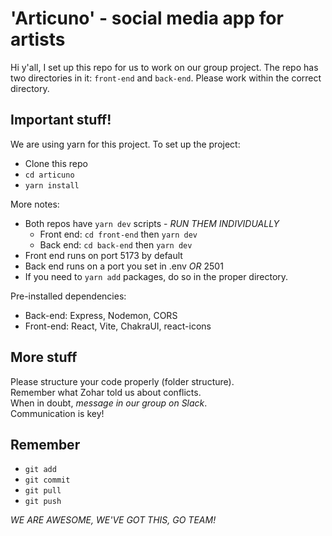 # 'Articuno' - social media app for artists

Hi y'all, I set up this repo for us to work on our group project.
The repo has two directories in it: `front-end` and `back-end`. Please work within the correct directory.

## Important stuff!

We are using yarn for this project.
To set up the project:

- Clone this repo
- `cd articuno`
- `yarn install`

More notes:

- Both repos have `yarn dev` scripts - _RUN THEM INDIVIDUALLY_
  - Front end: `cd front-end` then `yarn dev`
  - Back end: `cd back-end` then `yarn dev`
- Front end runs on port 5173 by default
- Back end runs on a port you set in .env _OR_ 2501
- If you need to `yarn add` packages, do so in the proper directory.

Pre-installed dependencies:

- Back-end: Express, Nodemon, CORS
- Front-end: React, Vite, ChakraUI, react-icons

## More stuff

Please structure your code properly (folder structure).  
Remember what Zohar told us about conflicts.  
When in doubt, _message in our group on Slack_.  
Communication is key!

## Remember

- `git add`
- `git commit`
- `git pull`
- `git push`

_WE ARE AWESOME, WE'VE GOT THIS, GO TEAM!_
